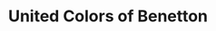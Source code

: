 ---
title: "United Colors of Benetton"
url: /granville/united-colors-of-benetton/
shop: Kleidung
---